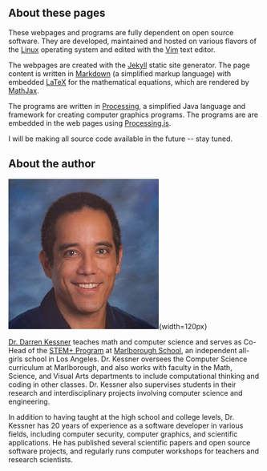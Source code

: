 
## About these pages

These webpages and programs are fully dependent on open source software.  They
are developed, maintained and hosted on various flavors of the
[Linux](https://www.linuxfoundation.org/) operating system and edited with the
[Vim](http://www.vim.org/) text editor.

The webpages are created with the [Jekyll](https://jekyllrb.com/) static site
generator.  The page content is written in
[Markdown](https://daringfireball.net/projects/markdown/syntax) (a simplified
markup language) with embedded [LaTeX](https://www.latex-project.org/) for the
mathematical equations, which are rendered by
[MathJax](https://www.mathjax.org/).

The programs are written in [Processing](http://www.processing.org), a
simplified Java language and framework for creating computer graphics programs.
The programs are are embedded in the web pages using
[Processing.js](http://processingjs.org/).

I will be making all source code available in the future -- stay tuned.


## About the author

![Dr. Darren Kessner](shared/darrenkessner.jpg){width=120px} 

[Dr. Darren Kessner](mailto:Darren.Kessner@marlborough.org) teaches math and
computer science and serves as Co-Head of the [STEM+
Program](http://stem.marlborough.org) at [Marlborough
School](http://marlborough.org), an independent all-girls school in Los
Angeles.  Dr. Kessner oversees the Computer Science curriculum at Marlborough,
and also works with faculty in the Math, Science, and Visual Arts departments
to include computational thinking and coding in other classes.  Dr. Kessner
also supervises students in their research and interdisciplinary projects
involving computer science and engineering.  

In addition to having taught at the high school and college levels, Dr. Kessner
has 20 years of experience as a software developer in various fields, including
computer security, computer graphics, and scientific applications.  He has
published several scientific papers and open source software projects, and
regularly runs computer workshops for teachers and research scientists.  


